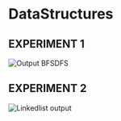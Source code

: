 # DataStructures
## EXPERIMENT 1
![Output BFSDFS](https://user-images.githubusercontent.com/112739680/215043128-f1fe1a96-73e8-4eb5-b0be-05a081e3df75.png)
## EXPERIMENT 2
![Linkedlist output](https://user-images.githubusercontent.com/112739680/215051478-ff126b50-48be-41e9-b7f9-e8bf717db873.png)
